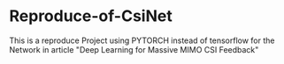 # Reproduce-of-CsiNet
This is a reproduce Project using PYTORCH instead of tensorflow for the Network in article "Deep Learning for Massive MIMO CSI Feedback"
